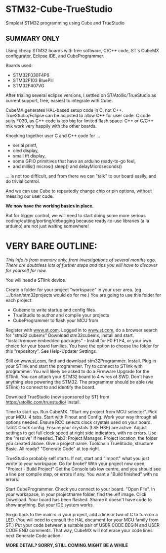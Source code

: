 # STM32-Cube-TrueStudio
Simplest STM32 programming using Cube and TrueStudio


## SUMMARY ONLY

Using cheap STM32 boards with free software, C/C++ code, ST's CubeMX configurator, Eclipse IDE, and CubeProgrammer.

Boards used:
 - STM32F030F4P6
 - STM32F103 BluePill
 - STM32F407VG
 
After trialing several eclipse versions, I settled on ST/Atollic/TrueStudio as current support, free, easiest to integrate with Cube.

CubeMX generates HAL-based setup code in C, not C++. TrueStudio/Eclipse can be adjusted to allow C++ for user code.
C code suits F030, as C++ code is too big for limited flash space.
C++ or C/C++ mix work very happily with the other boards.

Knocking together user C and C++ code for ...

 - serial printf, 
 - oled display, 
 - small tft display, 
 - some GPIO primitives that have an arduino ready-to-go feel, 
 - and millis() micros() sleep() and delayMicroseconds()
 
... is not too difficult, and from there we can "talk" to our board easily, and do trivial control. 

And we can use Cube to repeatedly change chip or pin options, without messing our user code.
 
**We now have the working basics in place.** 

But for bigger control, we will need to start doing some more serious coding/cutting/porting/debugging because ready-to-use libraries (a la arduino) are not just waiting somewhere!
 
# VERY BARE OUTLINE:

*This info is from memory only, from investigations of several months ago. There are doubtless lots of further steps and tips you will have to discover for yourself for now.*


You will need a STlink device.

Create a folder for your project "workspace" in your user area. (eg .../brian/stm32projects would do for me.)
You are going to use this folder for each project:
 - Cubemx to write startup and config files.
 - TrueStudio to author and compile your projects
 - CubeProgrammer to flash your MCU from

Register with www.st.com.
Logged in to www.st.com, do a browser search for "stm32 cubemx"
Download stm32cubemx, install and start.
"Install/remove embedded packages" - Install for F0 F1 F4, or your own choice for your board families.
You have the option to choose the folder for this "repository". See Help-Updater Settings.

Still on www.st.com, find and download stm32Programmer. Install.
Plug in your STlink and start the programmer. 
Try to connect to STlink with programmer. 
You will likely be asked to do a Firmware Upgrade for the STlink.
You can attach your STM32 board to 4 wires of SWD. Don't have anything else powering the STM32.
The programmer should be able (via STlink) to connect to and identify the board.

Download TrueStudio (now sponsored by ST) from https://atollic.com/truestudio/
Install.

Time to start up.
Run CubeMX. "Start my project from MCU selector". Pick your MCU.
4 tabs. Start with Pinout and Config. Work your way through all options needed.
Ensure RCC selects clock crystals used on your board. 
Tab2: Clock config. Ensure your crystals (LSE HSE) are active. 
Adjust settings to get full clock speed at right side indicators, with no errors. Use the "resolve" if needed.
Tab3: Project Manager. Project location, the folder you created above. Give a project name. 
Toolchain TrueStudio, structure Basic.
All ready? "Generate Code" at top right.

TrueStudio probably self starts. If not, start and "Import" what you just wrote to your workspace.
Go for broke? With your project now open, "Project - Build Project"
Get the Console tab low centre, and you should see a line per compile step, or errors if any.
You want a "Build finished" with no errors.

Start CubeProgrammer.
Check you connect to your board.
"Open File". In your workspace, in your projectname folder, find the .elf image.
Click Download. Your board has been flashed. Shame it doesn't have code to show anything.
But your IDE system works.

So go back to the main.c in your project, add a line or two of C to turn on a LED.
(You will need to consult the HAL document for your MCU family from ST.)
Put your code between a suitable pair of USER CODE BEGIN and USER CODE END comments. 
That way, CubeMX will not erase your code lines next Generate Code action.
 
**MORE DETAIL?  SORRY, STILL COMING.MIGHT BE A WHILE**
